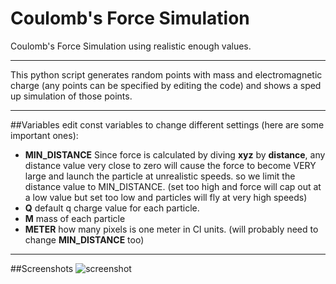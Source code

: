 # Coulomb's Force Simulation
Coulomb's Force Simulation using realistic enough values.
___
This python script generates random points with mass and electromagnetic charge (any points can be specified by editing the code) and shows a sped up simulation of those points.
___
##Variables
edit const variables to change different settings (here are some important ones):
- ****MIN_DISTANCE**** Since force is calculated by diving **xyz** by **distance**, any distance value very close to zero will cause the force to become VERY large and launch the particle at unrealistic speeds. so we limit the distance value to MIN_DISTANCE. (set too high and force will cap out at a low value but set too low and particles will fly at very high speeds) 
- ****Q**** default q charge value for each particle.
- ****M**** mass of each particle
- ****METER**** how many pixels is one meter in CI units. (will probably need to change ****MIN_DISTANCE**** too)
___
##Screenshots
![screenshot](https://github.com/0xIrakli/Coulombs-Force-Simulation/blob/master/screenshots/screenshot.jpg)
